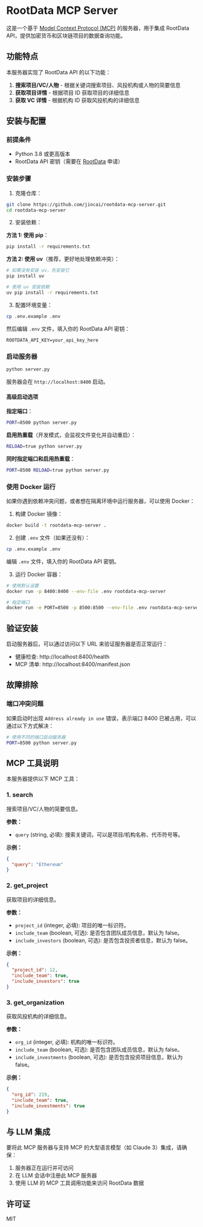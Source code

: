 # RootData MCP Server

这是一个基于 [Model Context Protocol (MCP)](https://github.com/microsoft/model-context-protocol) 的服务器，用于集成 RootData API，提供加密货币和区块链项目的数据查询功能。

## 功能特点

本服务器实现了 RootData API 的以下功能：

1. **搜索项目/VC/人物** - 根据关键词搜索项目、风投机构或人物的简要信息
2. **获取项目详情** - 根据项目 ID 获取项目的详细信息
3. **获取 VC 详情** - 根据机构 ID 获取风投机构的详细信息

## 安装与配置

### 前提条件

- Python 3.8 或更高版本
- RootData API 密钥（需要在 [RootData](https://www.rootdata.com/) 申请）

### 安装步骤

1. 克隆仓库：

```bash
git clone https://github.com/jincai/rootdata-mcp-server.git
cd rootdata-mcp-server
```

2. 安装依赖：

**方法 1: 使用 pip**：
```bash
pip install -r requirements.txt
```

**方法 2: 使用 uv**（推荐，更好地处理依赖冲突）：
```bash
# 如果没有安装 uv，先安装它
pip install uv

# 使用 uv 安装依赖
uv pip install -r requirements.txt
```

3. 配置环境变量：

```bash
cp .env.example .env
```

然后编辑 `.env` 文件，填入你的 RootData API 密钥：

```
ROOTDATA_API_KEY=your_api_key_here
```

### 启动服务器

```bash
python server.py
```

服务器会在 `http://localhost:8400` 启动。

#### 高级启动选项

**指定端口**：

```bash
PORT=8500 python server.py
```

**启用热重载**（开发模式，会监视文件变化并自动重启）：

```bash
RELOAD=true python server.py
```

**同时指定端口和启用热重载**：

```bash
PORT=8500 RELOAD=true python server.py
```

### 使用 Docker 运行

如果你遇到依赖冲突问题，或者想在隔离环境中运行服务器，可以使用 Docker：

1. 构建 Docker 镜像：

```bash
docker build -t rootdata-mcp-server .
```

2. 创建 `.env` 文件（如果还没有）：

```bash
cp .env.example .env
```

编辑 `.env` 文件，填入你的 RootData API 密钥。

3. 运行 Docker 容器：

```bash
# 使用默认设置
docker run -p 8400:8400 --env-file .env rootdata-mcp-server

# 指定端口
docker run -e PORT=8500 -p 8500:8500 --env-file .env rootdata-mcp-server
```

## 验证安装

启动服务器后，可以通过访问以下 URL 来验证服务器是否正常运行：

- 健康检查: http://localhost:8400/health
- MCP 清单: http://localhost:8400/manifest.json

## 故障排除

### 端口冲突问题

如果启动时出现 `Address already in use` 错误，表示端口 8400 已被占用，可以通过以下方式解决：

```bash
# 使用不同的端口启动服务器
PORT=8500 python server.py
```

## MCP 工具说明

本服务器提供以下 MCP 工具：

### 1. search

搜索项目/VC/人物的简要信息。

**参数：**
- `query` (string, 必填): 搜索关键词，可以是项目/机构名称、代币符号等。

**示例：**
```json
{
  "query": "Ethereum"
}
```

### 2. get_project

获取项目的详细信息。

**参数：**
- `project_id` (integer, 必填): 项目的唯一标识符。
- `include_team` (boolean, 可选): 是否包含团队成员信息，默认为 false。
- `include_investors` (boolean, 可选): 是否包含投资者信息，默认为 false。

**示例：**
```json
{
  "project_id": 12,
  "include_team": true,
  "include_investors": true
}
```

### 3. get_organization

获取风投机构的详细信息。

**参数：**
- `org_id` (integer, 必填): 机构的唯一标识符。
- `include_team` (boolean, 可选): 是否包含团队成员信息，默认为 false。
- `include_investments` (boolean, 可选): 是否包含投资项目信息，默认为 false。

**示例：**
```json
{
  "org_id": 219,
  "include_team": true,
  "include_investments": true
}
```

## 与 LLM 集成

要将此 MCP 服务器与支持 MCP 的大型语言模型（如 Claude 3）集成，请确保：

1. 服务器正在运行并可访问
2. 在 LLM 会话中注册此 MCP 服务器
3. 使用 LLM 的 MCP 工具调用功能来访问 RootData 数据

## 许可证

MIT
